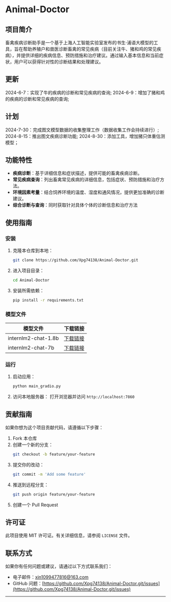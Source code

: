 # Animal-Doctor
## 项目简介
畜禽疾病诊断助手是一个基于上海人工智能实验室发布的书生·浦语大模型的工具，旨在帮助养殖户和兽医诊断畜禽的常见疾病（目前关注牛、猪和鸡的常见疾病），并提供详细的疾病信息、预防措施和治疗建议。通过输入基本信息和当前症状，用户可以获得针对性的诊断结果和处理建议。

## 更新
2024-6-7：实现了牛的疾病的诊断和常见疾病的查询;
2024-6-9：增加了猪和鸡的疾病的诊断和常见疾病的查询;

## 计划
2024-7-30：完成图文模型数据的收集整理工作（数据收集工作会持续进行）;
2024-8-15：推出图文疾病诊断功能;
2024-8-30：添加工具，增加猪只体重估测模型；

## 功能特性
- **疾病诊断**：基于详细信息和症状描述，提供可能的畜禽疾病诊断。
- **常见疾病查询**：列出畜禽常见疾病的详细信息，包括症状、预防措施和治疗方法。
- **环境因素考量**：结合饲养环境的温度、湿度和通风情况，提供更加准确的诊断建议。
- **综合诊断与查询**：同时获取针对具体个体的诊断信息和治疗方法

## 使用指南

### 安装

1. 克隆本仓库到本地：
    ```bash
    git clone https://github.com/Xpg74138/Animal-Doctor.git
    ```
2. 进入项目目录：
    ```bash
    cd Animal-Doctor
    ```
3. 安装所需依赖：
    ```bash
    pip install -r requirements.txt
    ```

### 模型文件

模型文件|	下载链接
--|--
internlm2-chat-1.8b|	[下载链接](https://openxlab.org.cn/models/detail/OpenLMLab/internlm2-chat-1.8b)
internlm2-chat-7b|	[下载链接](https://openxlab.org.cn/models/detail/OpenLMLab/internlm2-chat-7b)

### 运行

1. 启动应用：
    ```bash
    python main_gradio.py
    ```
2. 访问本地服务器：
    打开浏览器并访问 `http://localhost:7860`



## 贡献指南

如果你想为这个项目贡献代码，请遵循以下步骤：

1. Fork 本仓库
2. 创建一个新的分支：
    ```bash
    git checkout -b feature/your-feature
    ```
3. 提交你的改动：
    ```bash
    git commit -m 'Add some feature'
    ```
4. 推送到远程分支：
    ```bash
    git push origin feature/your-feature
    ```
5. 创建一个 Pull Request

## 许可证

此项目使用 MIT 许可证。有关详细信息，请参阅 `LICENSE` 文件。

## 联系方式

如果你有任何问题或建议，请通过以下方式联系我们：

- 电子邮件：xin1099477816@163.com
- GitHub 问题：[https://github.com/Xpg74138/Animal-Doctor.git/issues](https://github.com/Xpg74138/Animal-Doctor.git/issues)

---
